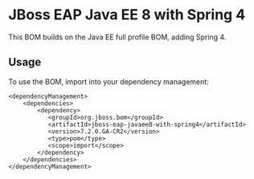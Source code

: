 JBoss EAP Java EE 8 with Spring 4
===============================

This BOM builds on the Java EE full profile BOM, adding Spring 4.
  
Usage
-----

To use the BOM, import into your dependency management:

    <dependencyManagement>
        <dependencies>
            <dependency>
               <groupId>org.jboss.bom</groupId>
               <artifactId>jboss-eap-javaee8-with-spring4</artifactId>
               <version>7.2.0.GA-CR2</version>
               <type>pom</type>
               <scope>import</scope>
            </dependency>
        </dependencies>
    </dependencyManagement>
